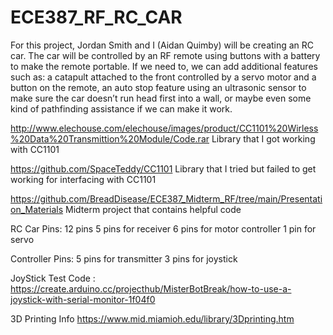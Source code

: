 # ECE387_RF_RC_CAR

For this project, Jordan Smith and I (Aidan Quimby) will be creating an RC car. The car will be controlled by an RF remote using buttons with a battery to make the remote portable. If we need to, we can add additional features such as: a catapult attached to the front controlled by a servo motor and a button on the remote, an auto stop feature using an ultrasonic sensor to make sure the car doesn’t run head first into a wall, or maybe even some kind of pathfinding assistance if we can make it work.

http://www.elechouse.com/elechouse/images/product/CC1101%20Wirless%20Data%20Transmittion%20Module/Code.rar
Library that I got working with CC1101

https://github.com/SpaceTeddy/CC1101
Library that I tried but failed to get working for interfacing with CC1101

https://github.com/BreadDisease/ECE387_Midterm_RF/tree/main/Presentation_Materials
Midterm project that contains helpful code

RC Car Pins: 12 pins
5 pins for receiver
6 pins for motor controller
1 pin for servo

Controller Pins:
5 pins for transmitter
3 pins for joystick

JoyStick Test Code :
https://create.arduino.cc/projecthub/MisterBotBreak/how-to-use-a-joystick-with-serial-monitor-1f04f0

3D Printing Info
https://www.mid.miamioh.edu/library/3Dprinting.htm
